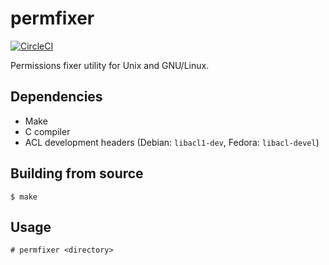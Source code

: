 # permfixer

[![CircleCI](https://circleci.com/gh/t-richards/permfixer.svg?style=svg)](https://circleci.com/gh/t-richards/permfixer)

Permissions fixer utility for Unix and GNU/Linux.

## Dependencies

 - Make
 - C compiler
 - ACL development headers (Debian: `libacl1-dev`, Fedora: `libacl-devel`)

## Building from source

```
$ make
```

## Usage

```
# permfixer <directory>
```
